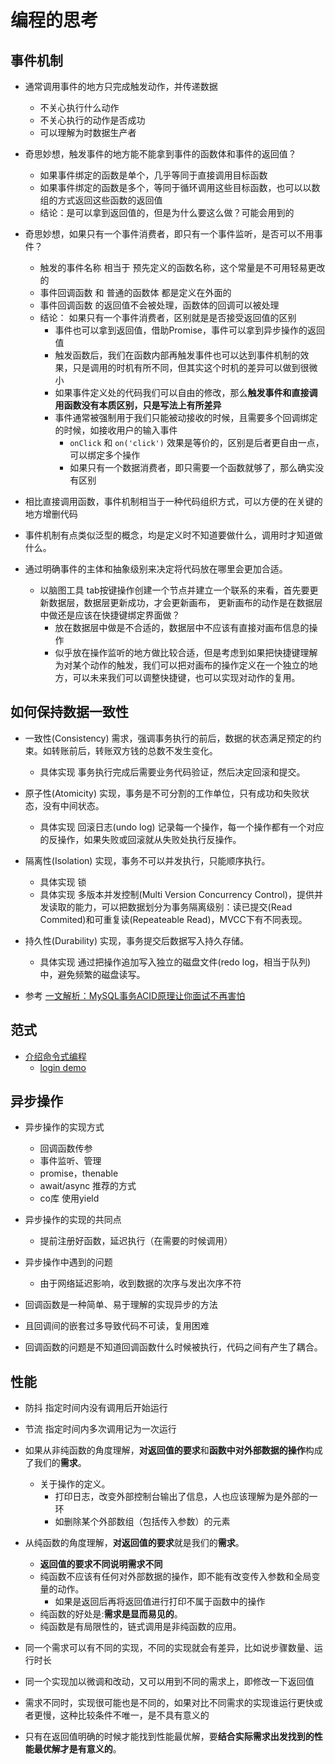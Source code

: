 # 编程的思考

## 事件机制

* 通常调用事件的地方只完成触发动作，并传递数据
  * 不关心执行什么动作
  * 不关心执行的动作是否成功
  * 可以理解为时数据生产者

* 奇思妙想，触发事件的地方能不能拿到事件的函数体和事件的返回值？
  * 如果事件绑定的函数是单个，几乎等同于直接调用目标函数
  * 如果事件绑定的函数是多个，等同于循环调用这些目标函数，也可以以数组的方式返回这些函数的返回值
  * 结论：是可以拿到返回值的，但是为什么要这么做？可能会用到的

* 奇思妙想，如果只有一个事件消费者，即只有一个事件监听，是否可以不用事件？
  * 触发的事件名称 相当于 预先定义的函数名称，这个常量是不可用轻易更改的
  * 事件回调函数 和 普通的函数体 都是定义在外面的
  * 事件回调函数 的返回值不会被处理，函数体的回调可以被处理
  * 结论： 如果只有一个事件消费者，区别就是是否接受返回值的区别
    * 事件也可以拿到返回值，借助Promise，事件可以拿到异步操作的返回值
    * 触发函数后，我们在函数内部再触发事件也可以达到事件机制的效果，只是调用的时机有所不同，但其实这个时机的差异可以做到很微小
    * 如果事件定义处的代码我们可以自由的修改，那么**触发事件和直接调用函数没有本质区别，只是写法上有所差异**
    * 事件通常被强制用于我们只能被动接收的时候，且需要多个回调绑定的时候，如接收用户的输入事件
      * `onClick` 和 `on('click')` 效果是等价的，区别是后者更自由一点，可以绑定多个操作
      * 如果只有一个数据消费者，即只需要一个函数就够了，那么确实没有区别

* 相比直接调用函数，事件机制相当于一种代码组织方式，可以方便的在关键的地方增删代码
* 事件机制有点类似泛型的概念，均是定义时不知道要做什么，调用时才知道做什么。
* 通过明确事件的主体和抽象级别来决定将代码放在哪里会更加合适。
  * 以脑图工具 tab按键操作创建一个节点并建立一个联系的来看，首先要更新数据层，数据层更新成功，才会更新画布， 更新画布的动作是在数据层中做还是应该在快捷键绑定界面做？
    * 放在数据层中做是不合适的，数据层中不应该有直接对画布信息的操作
    * 似乎放在操作监听的地方做比较合适，但是考虑到如果把快捷键理解为对某个动作的触发，我们可以把对画布的操作定义在一个独立的地方，可以未来我们可以调整快捷键，也可以实现对动作的复用。

## 如何保持数据一致性

* 一致性(Consistency) 需求，强调事务执行的前后，数据的状态满足预定的约束。如转账前后，转账双方钱的总数不发生变化。  
  * 具体实现 事务执行完成后需要业务代码验证，然后决定回滚和提交。
* 原子性(Atomicity) 实现，事务是不可分割的工作单位，只有成功和失败状态，没有中间状态。
  * 具体实现 回滚日志(undo log) 记录每一个操作，每一个操作都有一个对应的反操作，如果失败或回滚就从失败处执行反操作。
* 隔离性(Isolation) 实现，事务不可以并发执行，只能顺序执行。
  * 具体实现 锁
  * 具体实现 多版本并发控制(Multi Version Concurrency Control)，提供并发读取的能力，可以把数据划分为事务隔离级别：读已提交(Read Commited)和可重复读(Repeateable Read)，MVCC下有不同表现。
* 持久性(Durability) 实现，事务提交后数据写入持久存储。
  * 具体实现 通过把操作追加写入独立的磁盘文件(redo log，相当于队列)中，避免频繁的磁盘读写。

* 参考 [一文解析：MySQL事务ACID原理让你面试不再害怕](https://zhuanlan.zhihu.com/p/65438009)

## 范式

* [介绍命令式编程](http://codenugget.co/2015/03/05/declarative-vs-imperative-programming-web.html)
  * [login demo](https://jsfiddle.net/b00gizm/f011j2qo/1/)

## 异步操作

* 异步操作的实现方式
  * 回调函数传参
  * 事件监听、管理
  * promise，thenable
  * await/async 推荐的方式
  * co库 使用yield

* 异步操作的实现的共同点
  * 提前注册好函数，延迟执行（在需要的时候调用）

* 异步操作中遇到的问题
  * 由于网络延迟影响，收到数据的次序与发出次序不符

* 回调函数是一种简单、易于理解的实现异步的方法
* 且回调间的嵌套过多导致代码不可读，复用困难
* 回调函数的问题是不知道回调函数什么时候被执行，代码之间有产生了耦合。

## 性能

* 防抖 指定时间内没有调用后开始运行
* 节流 指定时间内多次调用记为一次运行

* 如果从非纯函数的角度理解，**对返回值的要求**和**函数中对外部数据的操作**构成了我们的**需求**。
  * 关于操作的定义。
    * 打印日志，改变外部控制台输出了信息，人也应该理解为是外部的一环
    * 如删除某个外部数组（包括传入参数）的元素

* 从纯函数的角度理解，**对返回值的要求**就是我们的**需求**。
  * **返回值的要求不同说明需求不同**
  * 纯函数不应该有任何对外部数据的操作，即不能有改变传入参数和全局变量的动作。
    * 如果是返回后再将返回值进行打印不属于函数中的操作
  * 纯函数的好处是:**需求是显而易见的**。
  * 纯函数是有局限性的，链式调用是非纯函数的应用。

* 同一个需求可以有不同的实现，不同的实现就会有差异，比如说步骤数量、运行时长
* 同一个实现加以微调和改动，又可以用到不同的需求上，即修改一下返回值
* 需求不同时，实现很可能也是不同的，如果对比不同需求的实现谁运行更快或者更慢，这种比较条件不唯一，是不具有意义的
* 只有在返回值明确的时候才能找到性能最优解，要**结合实际需求出发找到的性能最优解才是有意义的**。
